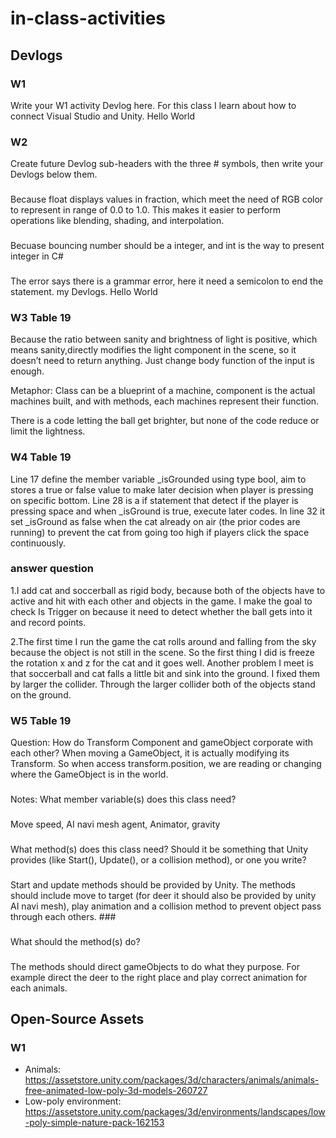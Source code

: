 # in-class-activities
## Devlogs
### W1
Write your W1 activity Devlog here.
For this class I learn about how to connect Visual Studio and Unity. Hello World
### W2
Create future Devlog sub-headers with the three # symbols, then write your Devlogs below them.
###
 Because float displays values in fraction, which meet the need of RGB color to represent in range of 0.0 to 1.0. This makes it easier to perform operations like blending, shading, and interpolation.
###
 Becuase bouncing number should be a integer, and int is the way to present integer in C#
###
 The error says there is a grammar error, here it need a semicolon to end the statement.
my Devlogs. Hello World

### W3 Table 19
Because the ratio between sanity and brightness of light is positive, which means sanity,directly modifies the light component in the scene, so it doesn’t need to return anything. Just change body function of the input is enough.

Metaphor: Class can be a blueprint of a machine, component is the actual machines built, and with methods, each machines represent their function.

There is a code letting the ball get brighter, but none of the code reduce or limit the lightness.

### W4 Table 19
Line 17 define the member variable _isGrounded using type bool, aim to stores a true or false value to make later decision when player is pressing on specific bottom. Line 28 is a if statement that detect if the player is pressing space and when _isGround is true, execute later codes. In line 32 it set _isGround as false when the cat already on air (the prior codes are running) to prevent the cat from going too high if players click the space continuously. 

### answer question
1.I add cat and soccerball as rigid body, because both of the objects have to active and hit with each other and objects in the game. I make the goal to check Is Trigger on because it need to detect whether the ball gets into it and record points.

2.The first time I run the game the cat rolls around and falling from the sky because the object is not still in the scene. So the first thing I did is freeze the rotation x and z for the cat and it goes well. Another problem I meet is that soccerball and cat falls a little bit and sink into the ground. I fixed them by larger the collider. Through the larger collider both of the objects stand on the ground.

### W5 Table 19
Question: How do Transform Component and gameObject corporate with each other?
When moving a GameObject, it is actually modifying its Transform. So when access transform.position, we are reading or changing where the GameObject is in the world.

###
Notes: 
What member variable(s) does this class need?
###
Move speed, AI navi mesh agent, Animator, gravity
###
What method(s) does this class need? Should it be something that Unity provides (like Start(), Update(), or a collision method), or one you write?
###
Start and update methods should be provided by Unity. The methods should include move to target (for deer it should also be provided by unity AI navi mesh), play animation and a collision method to prevent object pass through each others. ###
###
What should the method(s) do?
###
The methods should direct gameObjects to do what they purpose. For example direct the deer to the right place and play correct animation for each animals.

## Open-Source Assets
### W1
- Animals: https://assetstore.unity.com/packages/3d/characters/animals/animals-free-animated-low-poly-3d-models-260727 
- Low-poly environment: https://assetstore.unity.com/packages/3d/environments/landscapes/low-poly-simple-nature-pack-162153 